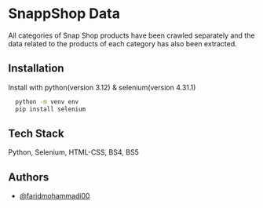 
# SnappShop Data

All categories of Snap Shop products have been crawled separately and the data related to the products of each category has also been extracted.




## Installation

Install with python(version 3.12) & selenium(version 4.31.1)

```bash
  python -m venv env
  pip install selenium
```
    
## Tech Stack

Python, Selenium, HTML-CSS, BS4, BS5


## Authors

- [@faridmohammadi00](https://github.com/faridmohammadi00)

